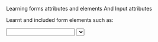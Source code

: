 Learning forms attributes and elements 
And Input attributes 

Learnt and included form elements such as:


<input>
<label>
<select>
<textarea>
<button>
<fieldset>
<legend>
<datalist>
<output>
<option>
<optgroup>

Form attributes: action, target, method, autocomplete, novalidate 
Was also used 

Input attributes: readonly, disabled, size, maxlength, min and max, multiple, pattern,
placeholder, step, height and width,list and autocomplete was also used 
